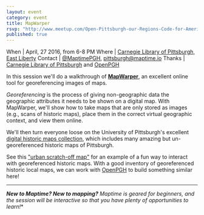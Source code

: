 ```yaml
---
layout: event
category: event
title: MapWarper
rsvp: "http://www.meetup.com/Open-Pittsburgh-our-Regions-Code-for-America-Brigade/"
published: true
---
```


When | April, 27 2016, from 6-8 PM
Where | [Carnegie Library of Pittsburgh, East Liberty](http://carnegielibrary.org/locations/eastliberty/)
Contact	| [@MaptimePGH](http://twitter.com/maptimePGH), [pittsburgh@maptime.io](mailto:pittsburgh@maptime.io)
Thanks | [Carnegie Library of Pittsburgh](http://www.carnegielibrary.org/) and [OpenPGH](http://www.opgh.org)

In this session we'll do a walkthrough of [**MapWarper**](http://mapwarper.net), an excellent online tool for georeferencing images of maps. 

*Georeferencing* is the process of giving non-geographic data the geographic attributes it needs to be shown on a digital map. With MapWarper, we'll show how to take maps that are only stored as images (e.g., scans of historic maps), place them in the correct virtual geographic context, and view them online.

We'll then turn everyone loose on the University of Pittsburgh's excellent [digital historic maps collection](http://digital.library.pitt.edu/maps/), which includes many amazing but un-georeferenced historic maps of Pittsburgh.

See this ["urban scratch-off map"](http://chriswhong.github.io/urbanscratchoff/) for an example of a fun way to interact with georeferenced historic maps. With a good inventory of georeferenced historic local maps, we can work with [OpenPGH](http://www.opgh.org) to build something similar here!

---

***New to Maptime? New to mapping?*** *Maptime is geared for beginners, and the session will be interactive so that you have plenty of opportunities to learn!**
